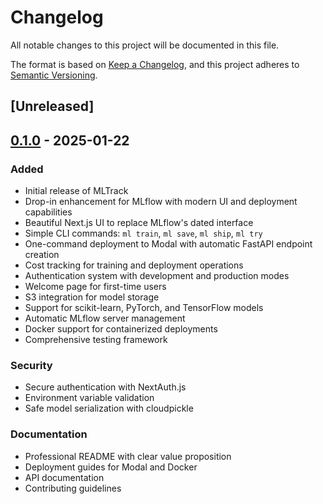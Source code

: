 # Changelog

All notable changes to this project will be documented in this file.

The format is based on [Keep a Changelog](https://keepachangelog.com/en/1.0.0/),
and this project adheres to [Semantic Versioning](https://semver.org/spec/v2.0.0.html).

## [Unreleased]

## [0.1.0] - 2025-01-22

### Added
- Initial release of MLTrack
- Drop-in enhancement for MLflow with modern UI and deployment capabilities
- Beautiful Next.js UI to replace MLflow's dated interface
- Simple CLI commands: `ml train`, `ml save`, `ml ship`, `ml try`
- One-command deployment to Modal with automatic FastAPI endpoint creation
- Cost tracking for training and deployment operations
- Authentication system with development and production modes
- Welcome page for first-time users
- S3 integration for model storage
- Support for scikit-learn, PyTorch, and TensorFlow models
- Automatic MLflow server management
- Docker support for containerized deployments
- Comprehensive testing framework

### Security
- Secure authentication with NextAuth.js
- Environment variable validation
- Safe model serialization with cloudpickle

### Documentation
- Professional README with clear value proposition
- Deployment guides for Modal and Docker
- API documentation
- Contributing guidelines

[0.1.0]: https://github.com/EconoBen/mltrack/releases/tag/v0.1.0